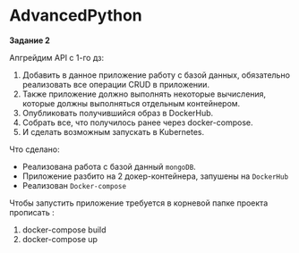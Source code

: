 # AdvancedPython
**Задание 2**

Апгрейдим API с 1-го дз:
1. Добавить в данное приложение работу с базой данных, обязательно реализовать все операции CRUD в приложении.
2. Также приложение должно выполнять некоторые вычисления, которые должны выполняться отдельным контейнером.
3. Опубликовать получившийся образ в DockerHub.
4. Собрать все, что получилось ранее через docker-compose.
5. И сделать возможным запускать в Kubernetes.


Что сделано:
- Реализована работа с базой данный `mongoDB`.
- Приложение разбито на 2 докер-контейнера, запушены на `DockerHub`
- Реализован `Docker-compose`

Чтобы запустить приложение требуется в корневой папке проекта прописать :
1. docker-compose build
2. docker-compose up

